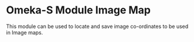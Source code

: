 # Omeka-S Module Image Map
This module can be used to locate and save image co-ordinates to be used in Image maps.
